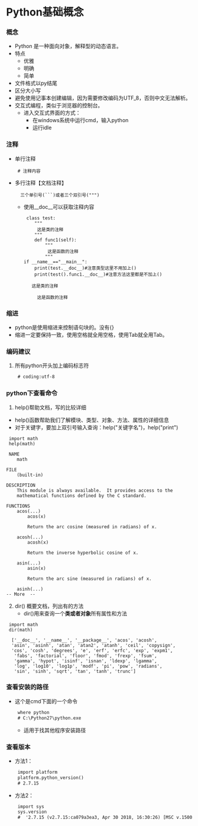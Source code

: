 # Python基础概念
### 概念
* Python 是一种面向对象，解释型的动态语言。
* 特点
  * 优雅
  * 明确
  * 简单
* 文件格式以py结尾
* 区分大小写
* 避免使用记事本创建编辑，因为需要修改编码为UTF_8，否则中文无法解析。
* 交互式编程，类似于浏览器的控制台。
  * 进入交互式界面的方式：
     * 在windows系统中运行cmd，输入python
     * 运行idle


### 注释
* 单行注释
  ```
   # 注释内容
  ```
* 多行注释【文档注释】
  ```
    三个单引号(```)或者三个双引号(""")
  ```
  * 使用__doc__可以获取注释内容
    ```
     class test:
        """
         这是类的注释
        """
        def func1(self):
            """
             这是函数的注释
            """
    if __name__=="__main__":
        print(test.__doc__)#注意类型这里不用加上()
        print(test().func1.__doc__)#注意方法这里都是不加上()
    ```
    ```
       这是类的注释
    
         这是函数的注释
    ```

### 缩进
* python是使用缩进来控制语句块的。没有{}
* 缩进一定要保持一致，使用空格就全用空格，使用Tab就全用Tab。

### 编码建议
1. 所有python开头加上编码标志符
   ```html
    # coding:utf-8
   ```
      
### python下查看命令
1. help()帮助文档，写的比较详细
  * help()函数帮助我们了解模块、类型、对象、方法、属性的详细信息
  * 对于关键字，要加上双引号输入查询：help("关键字名")，help("print")
```
 import math
 help(math)
```
```
 NAME
    math

FILE
    (built-in)

DESCRIPTION
    This module is always available.  It provides access to the
    mathematical functions defined by the C standard.

FUNCTIONS
    acos(...)
        acos(x)

        Return the arc cosine (measured in radians) of x.

    acosh(...)
        acosh(x)

        Return the inverse hyperbolic cosine of x.

    asin(...)
        asin(x)

        Return the arc sine (measured in radians) of x.

    asinh(...)
-- More  --

``` 
2. dir() 概要文档，列出有的方法
   * dir()用来查询一个**类或者对象**所有属性和方法
```
 import math
 dir(math)
```
```
  ['__doc__', '__name__', '__package__', 'acos', 'acosh', 
  'asin', 'asinh', 'atan', 'atan2', 'atanh', 'ceil', 'copysign', 
  'cos', 'cosh', 'degrees', 'e', 'erf', 'erfc', 'exp', 'expm1',
   'fabs', 'factorial', 'floor', 'fmod', 'frexp', 'fsum', 
   'gamma', 'hypot', 'isinf', 'isnan', 'ldexp', 'lgamma', 
   'log', 'log10', 'log1p', 'modf', 'pi', 'pow', 'radians', 
   'sin', 'sinh', 'sqrt', 'tan', 'tanh', 'trunc']
```
### 查看安装的路径
* 这个是cmd下面的一个命令
  ```html
   where python  
   # C:\Python27\python.exe
  ```
  * 适用于找其他程序安装路径
  
### 查看版本
* 方法1：
  ```html
   import platform
   platform.python_version()
   # 2.7.15
  ```  
* 方法2：
  ```html
   import sys
   sys.version
   #  '2.7.15 (v2.7.15:ca079a3ea3, Apr 30 2018, 16:30:26) [MSC v.1500 64 bit (AMD64)]'
  ```  
  